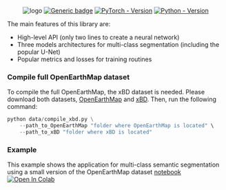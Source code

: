 <div align="center">
 
![logo](https://github.com/bao18/open_earth_map/blob/main/pics/openearthmap.png)
[![Generic badge](https://img.shields.io/badge/License-MIT-<COLOR>.svg?style=for-the-badge)](https://github.com/bao18/open_earth_map/blob/main/LICENSE) 
[![PyTorch - Version](https://img.shields.io/badge/PYTORCH-1.12+-red?style=for-the-badge&logo=pytorch)](https://pytorch.org/get-started/previous-versions/) 
[![Python - Version](https://img.shields.io/badge/PYTHON-3.7+-red?style=for-the-badge&logo=python&logoColor=white)](https://www.python.org/downloads/) 


</div>

<!-- 
# OpenEarthMap
Quick start in OpenEarthMap  -->
The main features of this library are:

 - High-level API (only two lines to create a neural network)
 - Three models architectures for multi-class segmentation (including the popular U-Net)
 - Popular metrics and losses for training routines

### Compile full OpenEarthMap dataset
To compile the full OpenEarthMap, the xBD dataset is needed. Please download both datasets, [OpenEarthMap](https://zenodo.org/record/7223446#.Y2Jj1OzP2Ak) and [xBD](https://xview2.org/dataset). Then, run the following command:
```python
python data/compile_xbd.py \
    --path_to_OpenEarthMap "folder where OpenEarthMap is located" \
    --path_to_xBD "folder where xBD is located"
```

<!-- ### Example <a name="examples"></a> -->
### Example
This example shows the application for multi-class semantic segmentation using a small version of the OpenEarthMap dataset [notebook](https://github.com/bao18/open_earth_map/blob/main/Demo.ipynb) [![Open In Colab](https://colab.research.google.com/assets/colab-badge.svg)](https://colab.research.google.com/github/bao18/open_earth_map/blob/main/Demo.ipynb)

